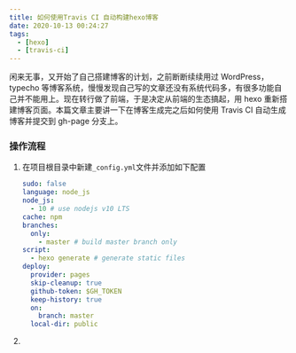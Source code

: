 ```yaml
---
title: 如何使用Travis CI 自动构建hexo博客
date: 2020-10-13 00:24:27
tags:
  - [hexo]
  - [travis-ci]
---
```


闲来无事，又开始了自己搭建博客的计划，之前断断续续用过 WordPress，typecho 等博客系统，慢慢发现自己写的文章还没有系统代码多，有很多功能自己并不能用上。现在转行做了前端，于是决定从前端的生态搞起，用 hexo 重新搭建博客页面。本篇文章主要讲一下在博客生成完之后如何使用 Travis CI 自动生成博客并提交到 gh-page 分支上。

### 操作流程

1. 在项目根目录中新建`_config.yml`文件并添加如下配置

   ```yml
   sudo: false
   language: node_js
   node_js:
     - 10 # use nodejs v10 LTS
   cache: npm
   branches:
     only:
       - master # build master branch only
   script:
     - hexo generate # generate static files
   deploy:
     provider: pages
     skip-cleanup: true
     github-token: $GH_TOKEN
     keep-history: true
     on:
       branch: master
     local-dir: public
   ```

2.
